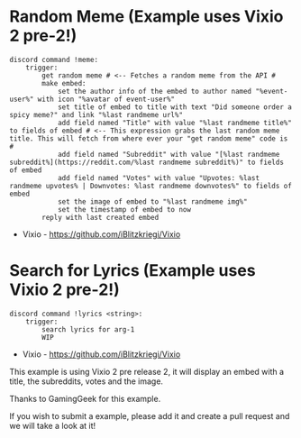 # Random Meme (Example uses Vixio 2 pre-2!)

```
discord command !meme:
	trigger:
		get random meme # <-- Fetches a random meme from the API #
		make embed:
			set the author info of the embed to author named "%event-user%" with icon "%avatar of event-user%"
			set title of embed to title with text "Did someone order a spicy meme?" and link "%last randmeme url%"
			add field named "Title" with value "%last randmeme title%" to fields of embed # <-- This expression grabs the last random meme title. This will fetch from where ever your "get random meme" code is #
			add field named "Subreddit" with value "[%last randmeme subreddit%](https://reddit.com/%last randmeme subreddit%)" to fields of embed
			add field named "Votes" with value "Upvotes: %last randmeme upvotes% | Downvotes: %last randmeme downvotes%" to fields of embed
			set the image of embed to "%last randmeme img%"
			set the timestamp of embed to now
		reply with last created embed
```

* Vixio - https://github.com/iBlitzkriegi/Vixio

# Search for Lyrics (Example uses Vixio 2 pre-2!)

```
discord command !lyrics <string>:
	trigger:
		search lyrics for arg-1
		WIP
```

* Vixio - https://github.com/iBlitzkriegi/Vixio

This example is using Vixio 2 pre release 2, it will display an embed with a title, the subreddits, votes and the image.

Thanks to GamingGeek for this example.

If you wish to submit a example, please add it and create a pull request and we will take a look at it!
